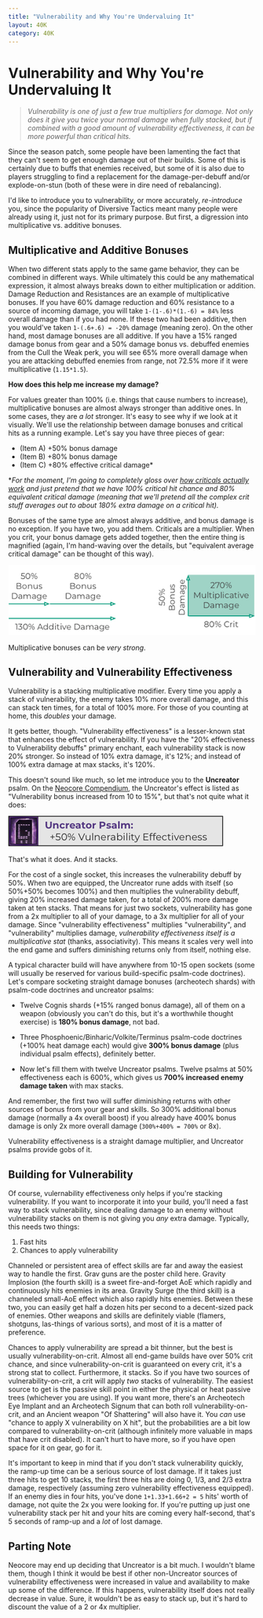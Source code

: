 ```yaml
---
title: "Vulnerability and Why You're Undervaluing It"
layout: 40K
category: 40K
---
```

# Vulnerability and Why You're Undervaluing It

> *Vulnerability is one of just a few true multipliers for damage. Not only does it give you twice your normal damage when fully stacked, but if combined with a good amount of vulnerability effectiveness, it can be more powerful than critical hits.*

<!--more-->

Since the season patch, some people have been lamenting the fact that they can't seem to get enough damage out of their builds.
Some of this is certainly due to buffs that enemies received, but some of it is also due to players struggling to find a replacement for the damage-per-debuff and/or explode-on-stun (both of these were in dire need of rebalancing).

I'd like to introduce you to vulnerability, or more accurately, *re-introduce* you, since the popularity of Diversive Tactics meant many people were already using it, just not for its primary purpose.
But first, a digression into multiplicative vs. additive bonuses.

## Multiplicative and Additive Bonuses

When two different stats apply to the same game behavior, they can be combined in different ways.
While ultimately this could be any mathematical expression, it almost always breaks down to either multiplication or addition.
Damage Reduction and Resistances are an example of multiplicative bonuses.
If you have 60% damage reduction and 60% resistance to a source of incoming damage, you will take `1-(1-.6)*(1.-6) = 84%` less overall damage than if you had none.
If these two had been additive, then you would've taken `1-(.6+.6) = -20%` damage (meaning zero).
On the other hand, most damage bonuses are all additive.
If you have a 15% ranged damage bonus from gear and a 50% damage bonus vs. debuffed enemies from the Cull the Weak perk, you will see 65% more overall damage when you are attacking debuffed enemies from range, not 72.5% more if it were multiplicative (`1.15*1.5`).

**How does this help me increase my damage?**

For values greater than 100% (i.e. things that cause numbers to increase), multiplicative bonuses are almost always stronger than additive ones.
In some cases, they are *a lot* stronger.
It's easy to see why if we look at it visually.
We'll use the relationship between damage bonuses and critical hits as a running example.
Let's say you have three pieces of gear:

- (Item A) +50% bonus damage
- (Item B) +80% bonus damage
- (Item C) +80% effective critical damage*

**For the moment, I'm going to completely gloss over [how criticals actually work](https://mome-borogove.github.io/40k/20200707/understanding-criticals.html) and just pretend that we have 100% critical hit chance and 80% equivalent critical damage (meaning that we'll pretend all the complex crit stuff averages out to about 180% extra damage on a critical hit).*

Bonuses of the same type are almost always additive, and bonus damage is no exception.
If you have two, you add them.
Criticals are a multiplier.
When you crit, your bonus damage gets added together, then the entire thing is magnified (again, I'm hand-waving over the details, but "equivalent average critical damage" can be thought of this way).

![Additive vs. Multiplicative Bonuses](/assets/40K/2020-07-14/additive_vs_multiplicative.jpg)

Multiplicative bonuses can be *very strong*.

## Vulnerability and Vulnerability Effectiveness

Vulnerability is a stacking multiplicative modifier.
Every time you apply a stack of vulnerability, the enemy takes 10% more overall damage, and this can stack ten times, for a total of 100% more.
For those of you counting at home, this *doubles* your damage.

It gets better, though. "Vulnerability effectiveness" is a lesser-known stat that enhances the effect of vulnerability.
If you have the "20% effectiveness to Vulnerability debuffs" primary enchant, each vulnerability stack is now 20% stronger.
So instead of 10% extra damage, it's 12%; and instead of 100% extra damage at max stacks, it's 120%.

This doesn't sound like much, so let me introduce you to the **Uncreator** psalm.
On the [Neocore Compendium](https://neocoregames.com/en/community/warhammer-40k-inquisitor-martyr-compendium#section-psalm-codes), the Uncreator's effect is listed as "Vulnerability bonus increased from 10 to 15%", but that's not quite what it does:

![Uncreator](/assets/40K/2020-07-14/uncreator.jpg)

That's what it does. And it stacks.

For the cost of a single socket, this increases the vulnerability debuff by 50%.
When two are equipped, the Uncreator rune adds with itself (so 50%+50% becomes 100%) and then multiplies the vulnerability debuff, giving 20% increased damage taken, for a total of 200% more damage taken at ten stacks.
That means for just two sockets, vulnerability has gone from a 2x multiplier to all of your damage, to a 3x multiplier for all of your damage.
Since "vulnerability effectiveness" multiplies "vulnerability", and "vulnerability" multiplies damage, *vulnerability effectiveness itself is a multiplicative stat* (thanks, associativity).
This means it scales very well into the end game and suffers diminishing returns only from itself, nothing else.

A typical character build will have anywhere from 10-15 open sockets (some will usually be reserved for various build-specific psalm-code doctrines).
Let's compare socketing straight damage bonuses (archeotech shards) with psalm-code doctrines and uncreator psalms:

* Twelve Cognis shards (+15% ranged bonus damage), all of them on a weapon (obviously you can't do this, but it's a worthwhile thought exercise) is **180% bonus damage**, not bad.

* Three Phosphoenic/Binharic/Volkite/Terminus psalm-code doctrines (+100% heat damage each) would give **300% bonus damage** (plus individual psalm effects), definitely better.

* Now let's fill them with twelve Uncreator psalms. Twelve psalms at 50% effectiveness each is 600%, which gives us **700% increased enemy damage taken** with max stacks.

And remember, the first two will suffer diminishing returns with other sources of bonus from your gear and skills.
So 300% additional bonus damage (normally a 4x overall boost) if you already have 400% bonus damage is only 2x more overall damage (`300%+400% = 700%` or 8x).

Vulnerability effectiveness is a straight damage multiplier, and Uncreator psalms provide gobs of it.

## Building for Vulnerability

Of course, vulernability effectiveness only helps if you're stacking vulnerability.
If you want to incorporate it into your build, you'll need a fast way to stack vulnerability, since dealing damage to an enemy without vulnerability stacks on them is not giving you *any* extra damage.
Typically, this needs two things:

1. Fast hits
2. Chances to apply vulnerability

Channeled or persistent area of effect skills are far and away the easiest way to handle the first.
Grav guns are the poster child here.
Gravity Implosion (the fourth skill) is a sweet fire-and-forget AoE which rapidly and continuously hits enemies in its area.
Gravity Surge (the third skill) is a channeled small-AoE effect which also rapidly hits enemies.
Between these two, you can easily get half a dozen hits per second to a decent-sized pack of enemies.
Other weapons and skills are definitely viable (flamers, shotguns, las-things of various sorts), and most of it is a matter of preference.

Chances to apply vulnerability are spread a bit thinner, but the best is usually vulnerability-on-crit.
Almost all end-game builds have over 50% crit chance, and since vulnerability-on-crit is guaranteed on every crit, it's a strong stat to collect.
Furthermore, it stacks.
So if you have two sources of vulnerability-on-crit, a crit will apply *two* stacks of vulnerability.
The easiest source to get is the passive skill point in either the physical or heat passive trees (whichever you are using).
If you want more, there's an Archeotech Eye Implant and an Archeotech Signum that can both roll vulnerability-on-crit, and an Ancient weapon "Of Shattering" will also have it.
You *can* use "chance to apply X vulnerability on X hit", but the probabilities are a bit low compared to vulnerability-on-crit (although infinitely more valuable in maps that have crit disabled).
It can't hurt to have more, so if you have open space for it on gear, go for it.

It's important to keep in mind that if you don't stack vulnerability quickly, the ramp-up time can be a serious source of lost damage.
If it takes just three hits to get 10 stacks, the first three hits are doing 0, 1/3, and 2/3 extra damage, respectively (assuming zero vulnerability effectiveness equipped).
If an enemy dies in four hits, you've done `1+1.33+1.66+2 = 5` hits' worth of damage, not quite the 2x you were looking for.
If you're putting up just one vulnerability stack per hit and your hits are coming every half-second, that's 5 seconds of ramp-up and a *lot* of lost damage.

## Parting Note

Neocore may end up deciding that Uncreator is a bit much. I wouldn't blame them, though I think it would be best if other non-Uncreator sources of vulnerability effectiveness were increased in value and availability to make up some of the difference.
If this happens, vulnerability itself does not really decrease in value.
Sure, it wouldn't be as easy to stack up, but it's hard to discount the value of a 2 or 4x multiplier.
